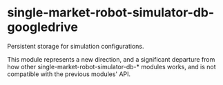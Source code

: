 single-market-robot-simulator-db-googledrive
=========

Persistent storage for simulation configurations.

This module represents a new direction, and a significant departure from how other 
single-market-robot-simulator-db-* modules works, and is not compatible with the previous
modules' API.

